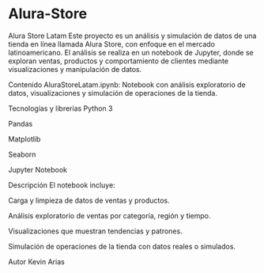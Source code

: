 # Alura-Store

Alura Store Latam
Este proyecto es un análisis y simulación de datos de una tienda en línea llamada Alura Store, con enfoque en el mercado latinoamericano. El análisis se realiza en un notebook de Jupyter, donde se exploran ventas, productos y comportamiento de clientes mediante visualizaciones y manipulación de datos.

Contenido
AluraStoreLatam.ipynb: Notebook con análisis exploratorio de datos, visualizaciones y simulación de operaciones de la tienda.

Tecnologías y librerías
Python 3

Pandas

Matplotlib

Seaborn

Jupyter Notebook

Descripción
El notebook incluye:

Carga y limpieza de datos de ventas y productos.

Análisis exploratorio de ventas por categoría, región y tiempo.

Visualizaciones que muestran tendencias y patrones.

Simulación de operaciones de la tienda con datos reales o simulados.

Autor
Kevin Arias

